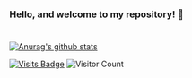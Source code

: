 ### Hello, and welcome to my repository! :pray:

# 


<!-- BLOG-POST-LIST:START -->
<!-- BLOG-POST-LIST:END -->
[![Anurag's github stats](https://github-readme-stats.vercel.app/api?username=DanielMarquesz)](https://github.com/DanielMarquesz)
<!--
**DanielMarquesz/DanielMarquesz** is a ✨ _special_ ✨ repository because its `README.md` (this file) appears on your GitHub profile.

Here are some ideas to get you started:

- 🔭 I’m currently working on ...
- 🌱 I’m currently learning ...
- 👯 I’m looking to collaborate on ...
- 🤔 I’m looking for help with ...
- 💬 Ask me about ...
- 📫 How to reach me: ...
- 😄 Pronouns: ...
- ⚡ Fun fact: ...
-->
[![Visits Badge](https://badges.pufler.dev/visits/jdromero88/jdromero88)](https://josedromero.com)
![Visitor Count](https://profile-counter.glitch.me/DanielMarquesz/count.svg)

